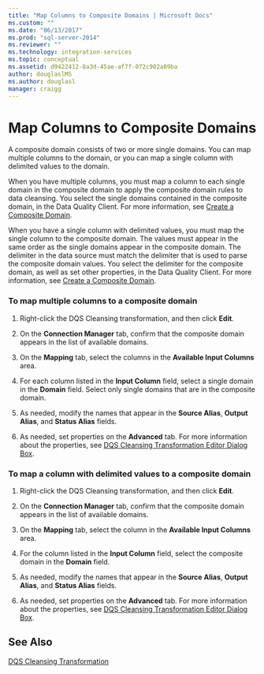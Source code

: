 ```yaml
---
title: "Map Columns to Composite Domains | Microsoft Docs"
ms.custom: ""
ms.date: "06/13/2017"
ms.prod: "sql-server-2014"
ms.reviewer: ""
ms.technology: integration-services
ms.topic: conceptual
ms.assetid: d9422412-8a3d-45ae-af7f-072c902a09ba
author: douglaslMS
ms.author: douglasl
manager: craigg
---
```

# Map Columns to Composite Domains
  A composite domain consists of two or more single domains. You can map multiple columns to the domain, or you can map a single column with delimited values to the domain.  
  
 When you have multiple columns, you must map a column to each single domain in the composite domain to apply the composite domain rules to data cleansing. You select the single domains contained in the composite domain, in the Data Quality Client. For more information, see [Create a Composite Domain](../../../data-quality-services/create-a-composite-domain.md).  
  
 When you have a single column with delimited values, you must map the single column to the composite domain. The values must appear in the same order as the single domains appear in the composite domain. The delimiter in the data source must match the delimiter that is used to parse the composite domain values. You select the delimiter for the composite domain, as well as set other properties, in the Data Quality Client. For more information, see [Create a Composite Domain](../../../data-quality-services/create-a-composite-domain.md).  
  
### To map multiple columns to a composite domain  
  
1.  Right-click the DQS Cleansing transformation, and then click **Edit**.  
  
2.  On the **Connection Manager** tab, confirm that the composite domain appears in the list of available domains.  
  
3.  On the **Mapping** tab, select the columns in the **Available Input Columns** area.  
  
4.  For each column listed in the **Input Column** field, select a single domain in the **Domain** field. Select only single domains that are in the composite domain.  
  
5.  As needed, modify the names that appear in the **Source Alias**, **Output Alias**, and **Status Alias** fields.  
  
6.  As needed, set properties on the **Advanced** tab. For more information about the properties, see [DQS Cleansing Transformation Editor Dialog Box](../../dqs-cleansing-transformation-editor-dialog-box.md).  
  
### To map a column with delimited values to a composite domain  
  
1.  Right-click the DQS Cleansing transformation, and then click **Edit**.  
  
2.  On the **Connection Manager** tab, confirm that the composite domain appears in the list of available domains.  
  
3.  On the **Mapping** tab, select the column in the **Available Input Columns** area.  
  
4.  For the column listed in the **Input Column** field, select the composite domain in the **Domain** field.  
  
5.  As needed, modify the names that appear in the **Source Alias**, **Output Alias**, and **Status Alias** fields.  
  
6.  As needed, set properties on the **Advanced** tab. For more information about the properties, see [DQS Cleansing Transformation Editor Dialog Box](../../dqs-cleansing-transformation-editor-dialog-box.md).  
  
## See Also  
 [DQS Cleansing Transformation](dqs-cleansing-transformation.md)  
  
  
